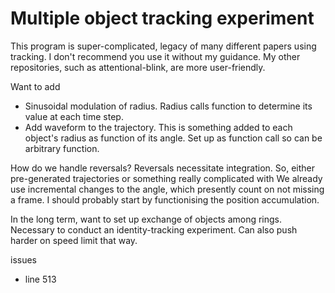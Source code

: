 Multiple object tracking experiment
==============
This program is super-complicated, legacy of many different papers using tracking. I don't recommend you use it without my guidance. My other repositories, such as attentional-blink, are more user-friendly.

Want to add
- Sinusoidal modulation of radius. Radius calls function to determine its value at each time step. 
- Add waveform to the trajectory. This is something added to each object's radius as function of its angle. Set up as function call so can be arbitrary function.

How do we handle reversals? Reversals necessitate integration. So, either pre-generated trajectories or something really complicated with 
We already use incremental changes to the angle, which presently count on not missing a frame. I should probably start by functionising the position accumulation.

In the long term, want to set up exchange of objects among rings. Necessary to conduct an identity-tracking experiment. Can also push harder on speed limit that way.

issues
- line 513